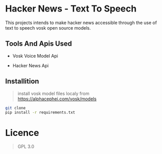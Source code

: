 # Hacker News - Text To Speech
This projects intends to make hacker news accessible through the use of text to speech vosk open source models.
## Tools And Apis Used
- Vosk Voice Model Api

- Hacker News Api

## Installition 
> install vosk model files localy from https://alphacephei.com/vosk/models
```sh
git clone
pip install -r requirements.txt
```

# Licence
>GPL 3.0
